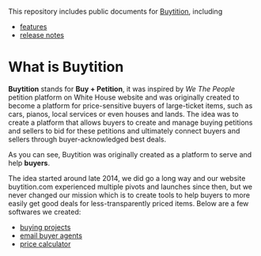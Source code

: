 This repository includes public documents for [Buytition](https://buytition.com), including
* [features](https://github.com/Buytition/pub_docs/blob/master/FEATURES.md)
* [release notes](https://github.com/Buytition/pub_docs/blob/master/RELEASE-NOTES.md)

# What is Buytition

**Buytition** stands for **Buy + Petition**, it was inspired by *We The People* petition platform on White House website and was originally created to become a platform for price-sensitive buyers of large-ticket items, such as cars, pianos, local services or even houses and lands.  The idea was to create a platform that allows buyers to create and manage buying petitions and sellers to bid for these petitions and ultimately connect buyers and sellers through buyer-acknowledged best deals.

As you can see, Buytition was originally created as a platform to serve and help **buyers**.

The idea started around late 2014, we did go a long way and our website buytition.com experienced multiple pivots and launches since then, but we never changed our mission which is to create tools to help buyers to more easily get good deals for less-transparently priced items.  Below are a few softwares we created:
* [buying projects](https://buytition.com/projects)
* [email buyer agents](https://github.com/Buytition/pub_docs/blob/master/TUTORIALS-HOWTO-VBA.adoc#what-is-email-buyer-agent)
* [price calculator](https://buytition.com/web/ttl-otd-price-converter)
